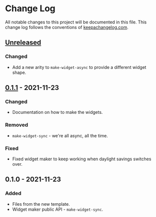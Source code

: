 # Change Log
All notable changes to this project will be documented in this file. This change log follows the conventions of [keepachangelog.com](http://keepachangelog.com/).

## [Unreleased]
### Changed
- Add a new arity to `make-widget-async` to provide a different widget shape.

## [0.1.1] - 2021-11-23
### Changed
- Documentation on how to make the widgets.

### Removed
- `make-widget-sync` - we're all async, all the time.

### Fixed
- Fixed widget maker to keep working when daylight savings switches over.

## 0.1.0 - 2021-11-23
### Added
- Files from the new template.
- Widget maker public API - `make-widget-sync`.

[Unreleased]: https://github.com/your-name/ms-ping-counter/compare/0.1.1...HEAD
[0.1.1]: https://github.com/your-name/ms-ping-counter/compare/0.1.0...0.1.1
